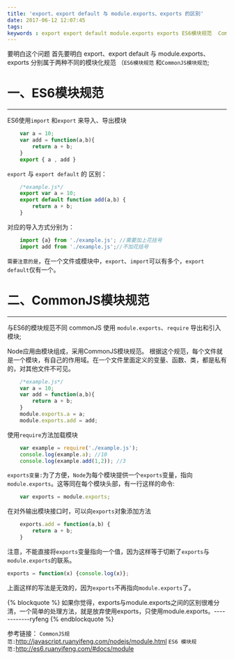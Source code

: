 ```yaml
---
title: 'export、export default 与 module.exports、exports 的区别'
date: 2017-06-12 12:07:45
tags:
keywords : export export default module.exports exports ES6模块规范  Commonjs 模块规范
---
```

要明白这个问题  首先要明白 export、export default 与 module.exports、exports 分别属于两种不同的模块化规范 （`ES6模块规范` 和`CommonJS模块规范`;
 # 一、ES6模块规范
-------------
 ES6使用`import` 和`export` 来导入、导出模块
```js
    var a = 10;
    var add = function(a,b){
        return a + b;
    }
    export { a , add }
```
`export` 与 `export default` 的 区别：
```js
    /*example.js*/
    export var a = 10;
    export default function add(a,b) {
        return a + b;
    }
```
对应的导入方式分别为：
``` js
    import {a} from './example.js'; //需要加上花括号
    import add from './example.js';//不加花括号
```
`需要注意的是`，在一个文件或模块中，`export`、`import`可以有多个，`export default`仅有一个。
 # 二、CommonJS模块规范
-------------
与ES6的模块规范不同 commonJS 使用 `module.exports`、`require` 导出和引入模块;

Node应用由模块组成，采用CommonJS模块规范。
根据这个规范，每个文件就是一个模块，有自己的作用域。在一个文件里面定义的变量、函数、类，都是私有的，对其他文件不可见。
```js
    /*example.js*/
    var a = 10;
    var add = function(a,b){
        return a + b;
    }
    module.exports.a = a;
    module.exports.add = add;
```
使用`require`方法加载模块
```js
    var example = require('./example.js');
    console.log(example.a); //10
    console.log(example.add(1,2)); //3
```
`exports变量:`为了方便，`Node`为每个模块提供一个`exports`变量，指向`module.exports`。这等同在每个模块头部，有一行这样的命令:
```js
    var exports = module.exports;
```
在对外输出模块接口时，可以向`exports`对象添加方法
```js
    exports.add = function(a,b) {
        return a + b;
    }
```
注意，不能直接将`exports`变量指向一个值，因为这样等于切断了`exports`与`module.exports`的联系。
```js
exports = function(x) {console.log(x)};
```
上面这样的写法是无效的，因为`exports`不再指向`module.exports`了。

{% blockquote %}
    如果你觉得，exports与module.exports之间的区别很难分清，一个简单的处理方法，就是放弃使用exports，只使用module.exports。------------ryfeng
{% endblockquote %}
        
参考链接：
`CommonJS规范:`http://javascript.ruanyifeng.com/nodejs/module.html
`ES6 模块规范:`http://es6.ruanyifeng.com/#docs/module
